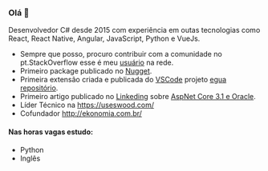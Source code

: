 ### Olá 👋

Desenvolvedor C# desde 2015 com experiência em outas tecnologias como React, React Native, Angular, JavaScript, Python e VueJs.

* Sempre que posso, procuro contribuir com a comunidade no pt.StackOverflow esse é meu [usuário](https://pt.stackoverflow.com/users/41472/samuel-renan-gon%c3%a7alves-vaz) na rede.
* Primeiro package publicado no [Nugget](https://www.nuget.org/packages/DapperExtensions.Oracle/).
* Primeira extensão criada e publicada do [VSCode](https://marketplace.visualstudio.com/items?itemName=LinguagemEgua.linguagem-egua-vscode) projeto [egua](https://egua.tech/) [repositório](https://github.com/eguatech/egua-extensao-vscode).
* Primeiro artigo publicado no [Linkeding](https://www.linkedin.com/in/samuel-renan-gon%C3%A7alves-vaz-b6b83a103/) sobre [AspNet Core 3.1 e Oracle](https://www.linkedin.com/pulse/aspnet-core-31-e-oracle-samuel-renan-g-vaz/).
* Líder Técnico na https://useswood.com/
* Cofundador http://ekonomia.com.br/

#### Nas horas vagas estudo:

 - Python
 - Inglês

<!--
**samuelrvg/samuelrvg** is a ✨ _special_ ✨ repository because its `README.md` (this file) appears on your GitHub profile.

Here are some ideas to get you started:

- 🔭 I’m currently working on ...
- 🌱 I’m currently learning ...
- 👯 I’m looking to collaborate on ...
- 🤔 I’m looking for help with ...
- 💬 Ask me about ...
- 📫 How to reach me: ...
- 😄 Pronouns: ...
- ⚡ Fun fact: ...
-->

